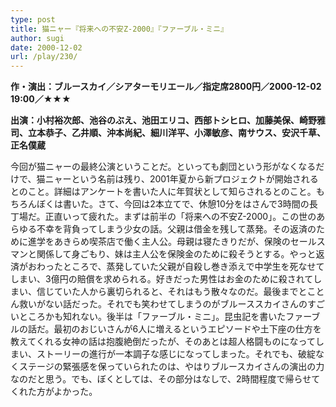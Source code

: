 ```yaml
---
type: post
title: 猫ニャー『将来への不安Z-2000』『ファーブル・ミニ』
author: sugi
date: 2000-12-02
url: /play/230/
---
```

**作・演出：ブルースカイ／シアターモリエール／指定席2800円／2000-12-02 19:00／★★★**

**出演：小村裕次郎、池谷のぶえ、池田エリコ、西部トシヒロ、加藤美保、崎野雅司、立本恭子、乙井順、沖本尚紀、細川洋平、小澤敏彦、南サウス、安沢千草、正名僕蔵**

今回が猫ニャーの最終公演ということだ。といっても劇団という形がなくなるだけで、猫ニャーという名前は残り、2001年夏から新プロジェクトが開始されるとのこと。詳細はアンケートを書いた人に年賀状として知らされるとのこと。もちろんぼくは書いた。さて、今回は2本立てで、休憩10分をはさんで3時間の長丁場だ。正直いって疲れた。まずは前半の「将来への不安Z-2000」。この世のあらゆる不幸を背負ってしまう少女の話。父親は借金を残して蒸発。その返済のために進学をあきらめ喫茶店で働く主人公。母親は寝たきりだが、保険のセールスマンと関係して身ごもり、妹は主人公を保険金のために殺そうとする。やっと返済がおわったところで、蒸発していた父親が自殺し巻き添えで中学生を死なせてしまい、3億円の賠償を求められる。好きだった男性はお金のために殺されてしまい、信じていた人から裏切られると、それはもう散々なのだ。最後までとことん救いがない話だった。それでも笑わせてしまうのがブルーススカイさんのすごいところかも知れない。後半は「ファーブル・ミニ」。昆虫記を書いたファーブルの話だ。最初のおじいさんが6人に増えるというエピソードや土下座の仕方を教えてくれる女神の話は抱腹絶倒だったが、そのあとは超人格闘ものになってしまい、ストーリーの進行が一本調子な感じになってしまった。それでも、破綻なくステージの緊張感を保っていられたのは、やはりブルースカイさんの演出の力なのだと思う。でも、ぼくとしては、その部分はなしで、2時間程度で帰らせてくれた方がよかった。

